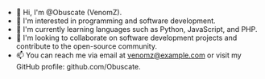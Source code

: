- 👋 Hi, I'm @Obuscate (VenomZ).
- 👀 I'm interested in programming and software development.
- 🌱  I'm currently learning languages such as Python, JavaScript, and PHP.
- 💞️  I'm looking to collaborate on software development projects and contribute to the open-source community.
- 📫  You can reach me via email at venomz@example.com or visit my GitHub profile: github.com/Obuscate.
